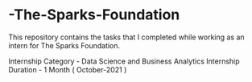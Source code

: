 # -The-Sparks-Foundation
This repository contains the tasks that I completed while working as an intern for The Sparks Foundation.

Internship Category - Data Science and Business Analytics
Internship Duration - 1 Month ( October-2021 )
